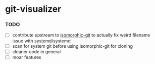 # git-visualizer

### TODO

- [ ] contribute upstream to [isomorphic-git](https://github.com/isomorphic-git/isomorphic-git) to actually fix weird filename issue with systemd/systemd
- [ ] scan for system git before using isomorphic-git for cloning
- [ ] cleaner code in general
- [ ] moar features
